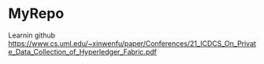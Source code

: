 # MyRepo
Learnin github
https://www.cs.uml.edu/~xinwenfu/paper/Conferences/21_ICDCS_On_Private_Data_Collection_of_Hyperledger_Fabric.pdf
